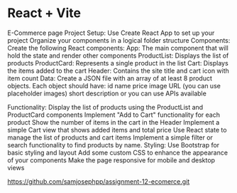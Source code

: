 # React + Vite
E-Commerce page
Project Setup: Use Create React App to set up your project Organize your components in a logical folder structure 
Components: Create the following React components: 
App: The main component that will hold the state and render other components 
ProductList: Displays the list of products 
ProductCard: Represents a single product in the list 
Cart: Displays the items added to the cart 
Header: Contains the site title and cart icon with item count 
Data: Create a JSON file with an array of at least 8 product objects. 
    Each object should have: id name price image URL (you can use placeholder images) short description or you can use APIs available 

Functionality: Display the list of products using the ProductList and ProductCard components 
Implement "Add to Cart" functionality for each product Show the number of items in the cart in the Header 
Implement a simple Cart view that shows added items and total price 
Use React state to manage the list of products and cart items 
Implement a simple filter or search functionality to find products by name. 
Styling: Use Bootstrap for basic styling and layout Add some custom CSS to enhance the appearance of your components 
Make the page responsive for mobile and desktop views

https://github.com/samjosephpp/assignment-12-ecomerce.git